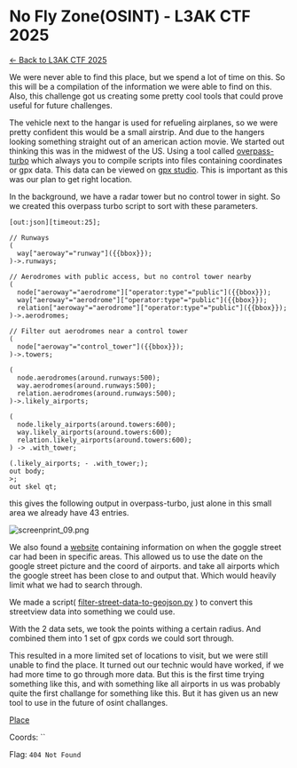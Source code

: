 ﻿# No Fly Zone(OSINT) - L3AK CTF 2025

[← Back to L3AK CTF 2025](ctf-l3ak-2025.md)

We were never able to find this place, but we spend a lot of time on this. So this will be a compilation of the information we were able to find on this. Also, this challenge got us creating some pretty cool tools that could prove useful for future challenges.

The vehicle next to the hangar is used for refueling airplanes, so we were pretty confident this would be a small airstrip. 
And due to the hangers looking something straight out of an american action movie. We started out thinking this was in the midwest of the US. 
Using a tool called [overpass-turbo](https://overpass-turbo.eu/) which always you to compile scripts into files containing coordinates or gpx data. 
This data can be viewed on [gpx studio](https://gpx.studio/). This is important as this was our plan to get right location. 

In the background, we have a radar tower but no control tower in sight. So we created this overpass turbo script to sort with these parameters.

```
[out:json][timeout:25];

// Runways
(
  way["aeroway"="runway"]({{bbox}});
)->.runways;

// Aerodromes with public access, but no control tower nearby
(
  node["aeroway"="aerodrome"]["operator:type"="public"]({{bbox}});
  way["aeroway"="aerodrome"]["operator:type"="public"]({{bbox}});
  relation["aeroway"="aerodrome"]["operator:type"="public"]({{bbox}});
)->.aerodromes;

// Filter out aerodromes near a control tower
(
  node["aeroway"="control_tower"]({{bbox}});
)->.towers;

(
  node.aerodromes(around.runways:500);
  way.aerodromes(around.runways:500);
  relation.aerodromes(around.runways:500);
)->.likely_airports;

(
  node.likely_airports(around.towers:600);
  way.likely_airports(around.towers:600);
  relation.likely_airports(around.towers:600);
) -> .with_tower;

(.likely_airports; - .with_tower;);
out body;
>;
out skel qt;
```

this gives the following output in overpass-turbo, just alone in this small area we already have 43 entries. 

![screenprint_09.png](assets/screenprint_09.png)

We also found a [website](https://geo.emily.bz/coverage-dates) containing information on when the goggle street car had been in specific areas. This allowed us to use the date on the google street picture and the coord of airports. and take all airports which the google street has been close to and output that. Which would heavily limit what we had to search through.

We made a script( [filter-street-data-to-geojson.py](scripts/filter-street-data-to-geojson.py) ) to convert this streetview data into something we could use. 

With the 2 data sets, we took the points withing a certain radius. And combined them into 1 set of gpx cords we could sort through.  

This resulted in a more limited set of locations to visit, but we were still unable to find the place. It turned out our technic would have worked, if we had more time to go through more data. But this is the first time trying something like this, and with something like all airports in us was probably quite the first challange for something like this. But it has given us an new tool to use in the future of osint challanges.

[Place]()

Coords: ``

Flag: `404 Not Found`